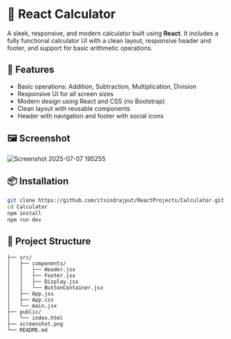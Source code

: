# 🧮 React Calculator

A sleek, responsive, and modern calculator built using **React**. It includes a fully functional calculator UI with a clean layout, responsive header and footer, and support for basic arithmetic operations.

## 🚀 Features

- Basic operations: Addition, Subtraction, Multiplication, Division
- Responsive UI for all screen sizes
- Modern design using React and CSS (no Bootstrap)
- Clean layout with reusable components
- Header with navigation and footer with social icons

## 🖼️ Screenshot

![Screenshot 2025-07-07 195255](https://github.com/user-attachments/assets/1f7e3f72-cebb-409d-a194-2273cda3ddf4)

## 📦 Installation

```bash
git clone https://github.com/itsindrajput/ReactProjects/Calculator.git
cd Calculator
npm install
npm run dev
```

## 📁 Project Structure

```
├── src/
│   ├── components/
│   │   ├── Header.jsx
│   │   ├── Footer.jsx
│   │   ├── Display.jsx
│   │   └── ButtonContainer.jsx
│   ├── App.jsx
│   ├── App.css
│   └── main.jsx
├── public/
│   └── index.html
├── screenshot.png
└── README.md
```
